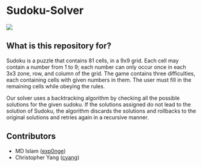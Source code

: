 # Sudoku-Solver

![](http://imgur.com/z6DamKbl.jpg)

## What is this repository for?

Sudoku is a puzzle that contains 81 cells, in a 9x9 grid. Each cell may contain a number from 1 to 9; each number can only occur once in each 3x3 zone, row, and column of the grid. The game contains three difficulties, each containing cells with given numbers in them. The user must fill in the remaining cells while obeying the rules. 

Our solver uses a backtracking algorithm by checking all the possible solutions for the given sudoku. If the solutions assigned do not lead to the solution of Sudoku, the algorithm discards the solutions and rollbacks to the original solutions and retries again in a recursive manner.

## Contributors
* MD Islam ([exp0nge](https://github.com/exp0nge))
* Christopher Yang ([cyang](https://github.com/cyang))
